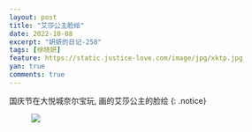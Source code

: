```yaml
---
layout: post
title: "艾莎公主脸绘"
date: 2022-10-08
excerpt: "妍妍的日记-258"
tags: [徐晓妍]
feature: https://static.justice-love.com/image/jpg/xktp.jpg
yan: true
comments: true
---
```

国庆节在大悦城奈尔宝玩, 画的艾莎公主的脸绘
{: .notice}
<figure>
    <img src="{{ site.staticUrl }}/yanyan/image/aishagongzhulianhui.jpeg" />
</figure>
